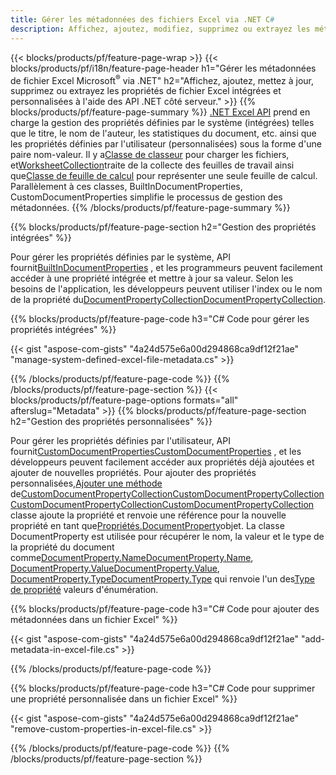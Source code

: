 ```yaml
---
title: Gérer les métadonnées des fichiers Excel via .NET C#
description: Affichez, ajoutez, modifiez, supprimez ou extrayez les métadonnées des fichiers Excel avec seulement quelques lignes de code C#
---
```

{{< blocks/products/pf/feature-page-wrap >}}
{{< blocks/products/pf/i18n/feature-page-header h1="Gérer les métadonnées de fichier Excel Microsoft<sup>&reg;</sup> via .NET" h2="Affichez, ajoutez, mettez à jour, supprimez ou extrayez les propriétés de fichier Excel intégrées et personnalisées à l\'aide des API .NET côté serveur." >}}
{{% blocks/products/pf/feature-page-summary %}}
[.NET Excel API](/cells/fr/net/) prend en charge la gestion des propriétés définies par le système (intégrées) telles que le titre, le nom de l'auteur, les statistiques du document, etc. ainsi que les propriétés définies par l'utilisateur (personnalisées) sous la forme d'une paire nom-valeur. Il y a[Classe de classeur](https://reference.aspose.com/cells/net/aspose.cells/workbook) pour charger les fichiers, et[WorksheetCollection](https://reference.aspose.com/cells/net/aspose.cells/worksheetcollection)traite de la collecte des feuilles de travail ainsi que[Classe de feuille de calcul](https://reference.aspose.com/cells/net/aspose.cells/worksheet) pour représenter une seule feuille de calcul. Parallèlement à ces classes, BuiltInDocumentProperties, CustomDocumentProperties simplifie le processus de gestion des métadonnées.
{{% /blocks/products/pf/feature-page-summary %}}

{{% blocks/products/pf/feature-page-section h2="Gestion des propriétés intégrées" %}}

 Pour gérer les propriétés définies par le système, API fournit[BuiltInDocumentProperties](https://reference.aspose.com/cells/net/aspose.cells/workbook/properties/builtindocumentproperties) , et les programmeurs peuvent facilement accéder à une propriété intégrée et mettre à jour sa valeur. Selon les besoins de l'application, les développeurs peuvent utiliser l'index ou le nom de la propriété du[DocumentPropertyCollectionDocumentPropertyCollection](https://reference.aspose.com/cells/net/aspose.cells.properties/documentpropertycollection). 

{{% blocks/products/pf/feature-page-code h3="C# Code pour gérer les propriétés intégrées" %}}

{{< gist "aspose-com-gists" "4a24d575e6a00d294868ca9df12f21ae" "manage-system-defined-excel-file-metadata.cs" >}}

{{% /blocks/products/pf/feature-page-code %}}
{{% /blocks/products/pf/feature-page-section %}}
{{< blocks/products/pf/feature-page-options formats="all" afterslug="Metadata" >}}
{{% blocks/products/pf/feature-page-section h2="Gestion des propriétés personnalisées" %}}

 Pour gérer les propriétés définies par l'utilisateur, API fournit[CustomDocumentPropertiesCustomDocumentProperties](https://reference.aspose.com/cells/net/aspose.cells/workbook/properties/customdocumentproperties) , et les développeurs peuvent facilement accéder aux propriétés déjà ajoutées et ajouter de nouvelles propriétés. Pour ajouter des propriétés personnalisées,[Ajouter une méthode](https://reference.aspose.com/cells/net/aspose.cells.properties/customdocumentpropertycollection/methods/add/index) de[CustomDocumentPropertyCollectionCustomDocumentPropertyCollectionCustomDocumentPropertyCollectionCustomDocumentPropertyCollection](https://reference.aspose.com/cells/net/aspose.cells.properties/customdocumentpropertycollection) classe ajoute la propriété et renvoie une référence pour la nouvelle propriété en tant que[Propriétés.DocumentProperty](https://reference.aspose.com/cells/net/aspose.cells.properties/documentproperty)objet. La classe DocumentProperty est utilisée pour récupérer le nom, la valeur et le type de la propriété du document comme[DocumentProperty.NameDocumentProperty.Name](https://reference.aspose.com/cells/net/aspose.cells.properties/documentproperty/properties/name), [DocumentProperty.ValueDocumentProperty.Value](https://reference.aspose.com/cells/net/aspose.cells.properties/documentproperty/properties/value),  [DocumentProperty.TypeDocumentProperty.Type](https://reference.aspose.com/cells/net/aspose.cells.properties/documentproperty/properties/type) qui renvoie l'un des[Type de propriété](https://reference.aspose.com/cells/net/aspose.cells.properties/propertytype) valeurs d'énumération.
 
{{% blocks/products/pf/feature-page-code h3="C# Code pour ajouter des métadonnées dans un fichier Excel" %}}

{{< gist "aspose-com-gists" "4a24d575e6a00d294868ca9df12f21ae" "add-metadata-in-excel-file.cs" >}}

{{% /blocks/products/pf/feature-page-code %}}


{{% blocks/products/pf/feature-page-code h3="C# Code pour supprimer une propriété personnalisée dans un fichier Excel" %}}

{{< gist "aspose-com-gists" "4a24d575e6a00d294868ca9df12f21ae" "remove-custom-properties-in-excel-file.cs" >}}

{{% /blocks/products/pf/feature-page-code %}}
{{% /blocks/products/pf/feature-page-section %}}
